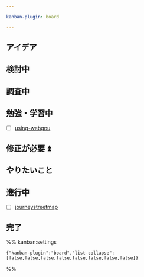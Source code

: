 ```yaml
---

kanban-plugin: board

---
```


## アイデア



## 検討中



## 調査中



## 勉強・学習中

- [ ] [using-webgpu](../おかゆグループ/OGSP/GUI/using-webgpu.md)


## 修正が必要 ⏫



## やりたいこと



## 進行中

- [ ] [journeystreetmap](../開発/JourneyStreetMap/journeystreetmap.md)


## 完了





%% kanban:settings
```
{"kanban-plugin":"board","list-collapse":[false,false,false,false,false,false,false,false]}
```
%%